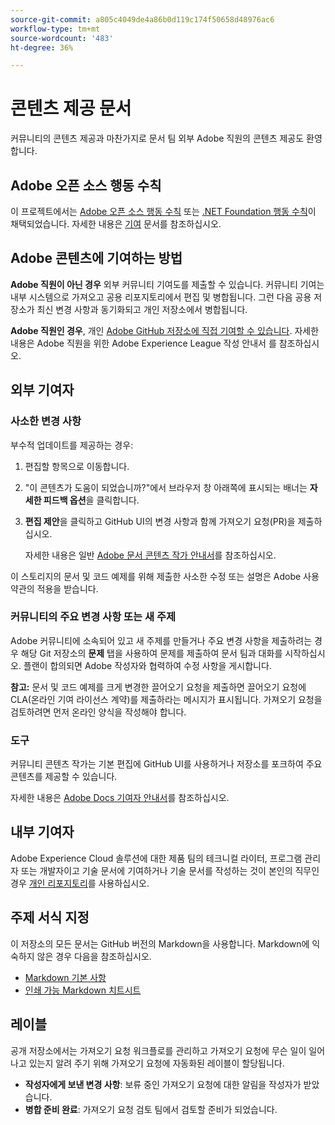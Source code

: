 ```yaml
---
source-git-commit: a805c4049de4a86b0d119c174f50658d48976ac6
workflow-type: tm+mt
source-wordcount: '483'
ht-degree: 36%

---
```

# 콘텐츠 제공 문서

커뮤니티의 콘텐츠 제공과 마찬가지로 문서 팀 외부 Adobe 직원의 콘텐츠 제공도 환영합니다.

## Adobe 오픈 소스 행동 수칙

이 프로젝트에서는 [Adobe 오픈 소스 행동 수칙](code-of-conduct.md) 또는 [.NET Foundation 행동 수칙](https://dotnetfoundation.org/code-of-conduct)이 채택되었습니다. 자세한 내용은 [기여](contributing.md) 문서를 참조하십시오.

## Adobe 콘텐츠에 기여하는 방법

**Adobe 직원이 아닌 경우** 외부 커뮤니티 기여도를 제출할 수 있습니다. 커뮤니티 기여는 내부 시스템으로 가져오고 공용 리포지토리에서 편집 및 병합됩니다. 그런 다음 공용 저장소가 최신 변경 사항과 동기화되고 개인 저장소에서 병합됩니다.

**Adobe 직원인 경우**, 개인 [Adobe GitHub 저장소에 직접 기여할 수 있습니다](https://git.corp.adobe.com/AdobeDocs/). 자세한 내용은 Adobe 직원을 위한 Adobe Experience League 작성 안내서 를 참조하십시오.

## 외부 기여자

### 사소한 변경 사항

부수적 업데이트를 제공하는 경우:

1. 편집할 항목으로 이동합니다.
1. &quot;이 콘텐츠가 도움이 되었습니까?&quot;에서 브라우저 창 아래쪽에 표시되는 배너는 **자세한 피드백 옵션**&#x200B;을 클릭합니다.
1. **편집 제안**&#x200B;을 클릭하고 GitHub UI의 변경 사항과 함께 가져오기 요청(PR)을 제출하십시오.

   자세한 내용은 일반 [Adobe 문서 콘텐츠 작가 안내서](https://experienceleague.adobe.com/docs/contributor/contributor-guide/introduction.html?lang=ko-KR)를 참조하십시오.

이 스토리지의 문서 및 코드 예제를 위해 제출한 사소한 수정 또는 설명은 Adobe 사용 약관의 적용을 받습니다.

### 커뮤니티의 주요 변경 사항 또는 새 주제

Adobe 커뮤니티에 소속되어 있고 새 주제를 만들거나 주요 변경 사항을 제출하려는 경우 해당 Git 저장소의 **문제** 탭을 사용하여 문제를 제출하여 문서 팀과 대화를 시작하십시오. 플랜이 합의되면 Adobe 작성자와 협력하여 수정 사항을 게시합니다.

**참고:** 문서 및 코드 예제를 크게 변경한 끌어오기 요청을 제출하면 끌어오기 요청에 CLA(온라인 기여 라이선스 계약)를 제출하라는 메시지가 표시됩니다. 가져오기 요청을 검토하려면 먼저 온라인 양식을 작성해야 합니다.

### 도구

커뮤니티 콘텐츠 작가는 기본 편집에 GitHub UI를 사용하거나 저장소를 포크하여 주요 콘텐츠를 제공할 수 있습니다.

자세한 내용은 [Adobe Docs 기여자 안내서](https://experienceleague.adobe.com/docs/contributor/contributor-guide/introduction.html?lang=ko-KR)를 참조하십시오.

## 내부 기여자

Adobe Experience Cloud 솔루션에 대한 제품 팀의 테크니컬 라이터, 프로그램 관리자 또는 개발자이고 기술 문서에 기여하거나 기술 문서를 작성하는 것이 본인의 직무인 경우 [개인 리포지토리](https://git.corp.adobe.com/AdobeDocs)를 사용하십시오.

## 주제 서식 지정

이 저장소의 모든 문서는 GitHub 버전의 Markdown을 사용합니다. Markdown에 익숙하지 않은 경우 다음을 참조하십시오.

* [Markdown 기본 사항](https://help.github.com/articles/getting-started-with-writing-and-formatting-on-github/)
* [인쇄 가능 Markdown 치트시트](https://guides.github.com/pdfs/markdown-cheatsheet-online.pdf)

## 레이블

공개 저장소에서는 가져오기 요청 워크플로를 관리하고 가져오기 요청에 무슨 일이 일어나고 있는지 알려 주기 위해 가져오기 요청에 자동화된 레이블이 할당됩니다.

* **작성자에게 보낸 변경 사항**: 보류 중인 가져오기 요청에 대한 알림을 작성자가 받았습니다.
* **병합 준비 완료**: 가져오기 요청 검토 팀에서 검토할 준비가 되었습니다.
